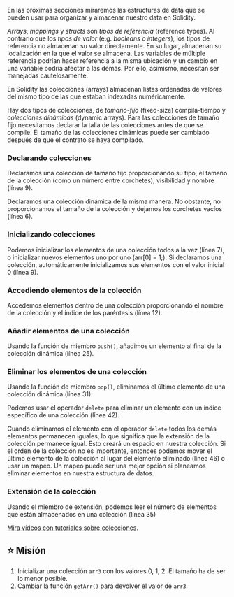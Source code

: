En las próximas secciones miraremos las estructuras de data que se pueden usar para organizar y almacenar nuestro data en Solidity. 

*Arrays*, *mappings* y *structs* son *tipos de referencia* (reference types). Al contrario que los *tipos de valor* (e.g. *booleans* o *integers*), los tipos de referencia no almacenan su valor directamente. En su lugar, almacenan su localización en la que el valor se almacena. Las variables de múltiple referencia podrían hacer referencia a la misma ubicación y un cambio en una variable podría afectar a las demás. Por ello, asimismo, necesitan ser manejadas cautelosamente. 

En Solidity las colecciones (arrays) almacenan listas ordenadas de valores del mismo tipo de las que estaban indexadas numéricamente. 

Hay dos tipos de colecciones, de *tamaño-fijo* (fixed-size) compila-tiempo y *colecciones dinámicas* (dynamic arrays). Para las colecciones de tamaño fijo necesitamos declarar la talla de las colecciones antes de que se compile. El tamaño de las colecciones dinámicas puede ser cambiado después de que el contrato se haya compilado. 

### Declarando colecciones
Declaramos una colección de tamaño fijo proporcionando su tipo, el tamaño de la colección (como un número entre corchetes), visibilidad y nombre (línea 9).

Declaramos una colección dinámica de la misma manera. No obstante, no proporcionamos el tamaño de la colección y dejamos los corchetes vacíos (línea 6). 

### Inicializando colecciones
Podemos inicializar los elementos de una colección todos a la vez (línea 7), o inicializar nuevos elementos uno por uno (arr[0] = 1;). Si declaramos una colección, automáticamente inicializamos sus elementos con el valor inicial 0 (línea 9).

### Accediendo elementos de la colección
Accedemos elementos dentro de una colección proporcionando el nombre de la colección y el índice de los paréntesis (línea 12).

### Añadir elementos de una colección
Usando la función de miembro `push()`, añadimos un elemento al final de la colección dinámica (línea 25).

### Eliminar los elementos de una colección
Usando la función de miembro `pop()`, eliminamos el último elemento de una colección dinámica (línea 31). 

Podemos usar el operador `delete` para eliminar un elemento con un índice específico de una colección (línea 42).

Cuando eliminamos el elemento con el operador `delete` todos los demás elementos permanecen iguales, lo que significa que la extensión de la colección permanece igual. Esto creará un espacio en nuestra colección. Si el orden de la colección no es importante, entonces podemos mover el último elemento de la colección al lugar del elemento eliminado (línea 46) o usar un mapeo. Un mapeo puede ser una mejor opción si planeamos eliminar elementos en nuestra estructura de datos.  

### Extensión de la colección
Usando el miembro de extensión, podemos leer el número de elementos que están almacenados en una colección (línea 35)

<a href="https://www.youtube.com/watch?v=vTxxCbwMPwo" target="_blank">Mira vídeos con tutoriales sobre colecciones</a>.

## ⭐️ Misión
1. Inicializar una colección `arr3` con los valores 0, 1, 2. El tamaño ha de ser lo menor posible.
2. Cambiar la función `getArr()` para devolver el valor de `arr3`.